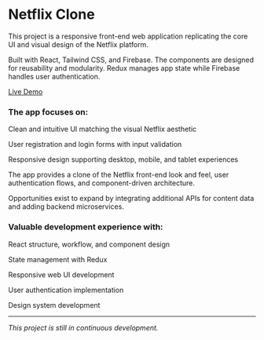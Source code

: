 # Netflix Clone

This project is a responsive front-end web application replicating the core UI and visual design of the Netflix platform.

Built with React, Tailwind CSS, and Firebase. The components are designed for reusability and modularity. Redux manages app state while Firebase handles user authentication.

[Live Demo](https://netflix-clone-188fe.web.app)

### The app focuses on:

Clean and intuitive UI matching the visual Netflix aesthetic

User registration and login forms with input validation

Responsive design supporting desktop, mobile, and tablet experiences

The app provides a clone of the Netflix front-end look and feel, user authentication flows, and component-driven architecture.

Opportunities exist to expand by integrating additional APIs for content data and adding backend microservices.


### Valuable development experience with:

React structure, workflow, and component design

State management with Redux

Responsive web UI development

User authentication implementation

Design system development
<hr>

_This project is still in continuous development._
